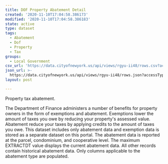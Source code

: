 ```yaml
---
title: DOF Property Abatement Detail
created: '2020-11-10T17:04:58.386173'
modified: '2020-11-10T17:04:58.386183'
state: active
type: dataset
tags:
  - Abatement
  - Dof
  - Property
  - Tax
groups:
  - Local Government
csv_url: 'https://data.cityofnewyork.us/api/views/rgyu-ii48/rows.csv?accessType=DOWNLOAD'
json_url: >-
  https://data.cityofnewyork.us/api/views/rgyu-ii48/rows.json?accessType=DOWNLOAD
layout: post

---
```

Property tax abatement. 

The Department of Finance administers a number of benefits for property owners in the form of exemptions and abatement. Exemptions lower the amount of taxes you owe by reducing your property's assessed value. Abatement reduce your taxes by applying credits to the amount of taxes you owe.                           This dataset includes only abatement data and exemption data is stored as a separate dataset on this portal. The abatement data is reported at the parcel, condominium, and cooperative level. The maximum EXTRACTDT value displays the current abatement data. All other records contain historical abatement data.                                                                                          Only columns applicable to the abatement type are populated.
